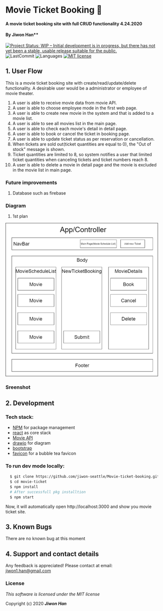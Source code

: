 <!-- npm install axios    
npm install react-router-dom
npm install bootstrap -->

# Movie Ticket Booking :movie_camera:

#### A movie ticket booking site with full CRUD functionality 4.24.2020

#### By Jiwon Han**

[![Project Status: WIP – Initial development is in progress, but there has not yet been a stable, usable release suitable for the public.](https://www.repostatus.org/badges/latest/wip.svg)](https://www.repostatus.org/#wip)
![LastCommit](https://img.shields.io/github/last-commit/jiwon-seattle/Movie-ticket-booking)
![Languages](https://img.shields.io/github/languages/top/jiwon-seattle/Movie-ticket-booking)
[![MIT license](https://img.shields.io/badge/License-MIT-orange.svg)](https://lbesson.mit-license.org/)


## 1. User Flow

This is a movie ticket booking site with create/read/update/delete functionality. A desirable user would be a administrator or employee of movie theater.

1. A user is able to receive movie data from movie API.
2. A user is able to choose employee mode in the first web page.
3. A user is able to create new movie in the system and that is added to a movie list.
4. A user is able to see all movies list in the main page.
5. A user is able to check each movie's detail in detail page.
6. A user is able to book or cancel the ticket in booking page.
7. A user is able to update ticket status as per reservation or cancellation.
8. When tickets are sold out(ticket quantities are equal to 0), the "Out of stock" message is shown.
9. Ticket quantities are limited to 8, so system notifies a user that limited ticket quantities when canceling tickets and ticket numbers reach 8.
10. A user is able to delete a movie in detail page and the movie is excluded in the movie list in main page.

### Future improvements

1. Database such as firebase

### Diagram

1. 1st plan
<img src="src/img/diagram.png" width="550px" />

<!-- App has NavBar and BubbleTeaControl and Footer components comprehensively. BubbleTea control is a global component for BubbleTeaList, NewBubbleTeaForm and BubbleTeaDetail components. Those children components could connect via their parent control.  -->

### Sreenshot

<!-- <img src="src/img/bubbleTeaSite.gif" width="550px" /> -->

## 2. Development
### Tech stack:
+ [NPM](https://www.npmjs.com/) for package management
+ [react](https://reactjs.org/) as core stack
+ [Movie API](https://yts.mx/api)
+ [drawio](https://app.diagrams.net/) for diagram
+ [bootstrap](https://getbootstrap.com/)
+ [favicon](https://www.favicon-generator.org/) for a bubble tea favicon

### To run dev mode locally:
```bash
  $ git clone https://github.com/jiwon-seattle/Movie-ticket-booking.git
  $ cd movie-ticket
  $ npm install  
  # After successfull pkg installtion
  $ npm start
```
Now, it will automatically open http://localhost:3000 and show you movie ticket site.

## 3. Known Bugs

There are no known bug at this moment

## 4. Support and contact details

Any feedback is appreciated! Please contact at email: jiwon1.han@gmail.com

### License

*This software is licensed under the MIT license*

Copyright (c) 2020 **_Jiwon Han_**

